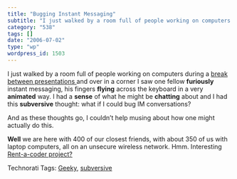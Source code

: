 ```yaml
---
title: "Bugging Instant Messaging"
subtitle: "I just walked by a room full of people working on computers during a break between presentations"
category: "538"
tags: []
date: "2006-07-02"
type: "wp"
wordpress_id: 1503
---
```

I just walked by a room full of people working on computers during a [break between presentations ](http://www.gnomedex.com/)and over in a corner I saw one fellow **furiously** instant messaging, his fingers **flying** across the keyboard in a very **animated** way. I had a **sense** of what he might be **chatting** about and I had this **subversive** thought: what if I could bug IM conversations?

And as these thoughts go, I couldn’t help musing about how one might actually do this. 

**Well** we are here with 400 of our closest friends, with about 350 of us with laptop computers, all on an unsecure wireless network. Hmm. Interesting [Rent-a-coder project?](http://www.rentacoder.com/RentACoder/default.asp)

Technorati Tags: [Geeky](http://www.technorati.com/tag/Geeky), [subversive](http://www.technorati.com/tag/subversive)